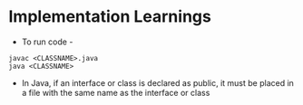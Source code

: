 # Implementation Learnings
- To run code -
```
javac <CLASSNAME>.java
java <CLASSNAME>
```

- In Java, if an interface or class is declared as public, it must be placed in a file with the same name as the interface or class
